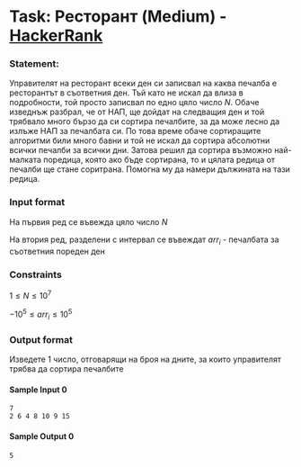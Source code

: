 # Task: Ресторант (Medium) - [HackerRank](<https://www.hackerrank.com/contests/sda-hw-2-2023/challenges/subarray123>)


### Statement:

Управителят на ресторант всеки ден си записвал на каква печалба е ресторантът в съответния ден. Тъй като не искал да влиза в подробности, той просто записвал по едно цяло число $N$. Обаче изведнъж разбрал, че от НАП, ще дойдат на следващия ден и той трябвало много бързо да си сортира печалбите, за да може лесно да излъже НАП за печалбата си. По това време обаче сортиращите алгоритми били много бавни и той не искал да сортира абсолютни всички печалби за всички дни. Затова решил да сортира възможно най-малката поредица, която ако бъде сортирана, то и цялата редица от печалби ще стане соритрана. Помогна му да намери дължината на тази редица.


### Input format

На първия ред се въвежда цяло число $N$

На втория ред, разделени с интервал се въвеждат $arr_i$ - печалбата за съответния пореден ден


### Constraints


$1 \le N \le 10^7$  

$-10^5 \le arr_i \le 10^5$


### Output format

Изведете 1 число, отговарящи на броя на дните, за които управителят трябва да сортира печалбите

#### Sample Input 0
```
7
2 6 4 8 10 9 15
```

#### Sample Output 0
```
5
```
